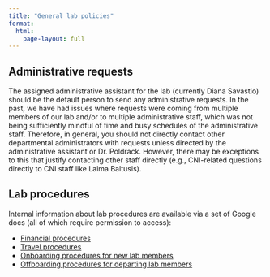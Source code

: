 ```yaml
---
title: "General lab policies"
format:
  html:
    page-layout: full
---
```


## Administrative requests

The assigned administrative
    assistant for the lab (currently Diana Savastio) should be the default
    person to send any administrative requests. In the past, we have had
    issues where requests were coming from multiple members of our lab
    and/or to multiple administrative staff, which was not being
    sufficiently mindful of time and busy schedules of the
    administrative staff. Therefore, in general, you should not directly
    contact other departmental administrators with requests unless
    directed by the administrative assistant or Dr. Poldrack. However,
    there may be exceptions to this that justify contacting other staff
    directly (e.g., CNI-related questions directly to CNI staff like
    Laima Baltusis).  

## Lab procedures

Internal information about lab procedures are available via a set of Google docs (all of which require permission to access):

- [Financial procedures](https://docs.google.com/document/d/1_oT0BUf4DACLc1_6Aw55gBrKC5R6QjWnlPs_apjQnHs/edit?usp=sharing)
- [Travel procedures](https://docs.google.com/document/d/10G0cc6wAdvfheM3CZcdt4JMUeesK-05h8fb8iX4YCvY/edit?usp=sharing)
- [Onboarding procedures for new lab members](https://docs.google.com/document/d/1aAwvMg5888baJNTw9I2QW69V9E-iTAY_smNSPh_SR98/edit?usp=sharing)
- [Offboarding procedures for departing lab members](https://docs.google.com/document/d/1X5mf0G1OLp8kRzdRdHzqDPsOK7CqPof1XRJQPRIwNJ0/edit?usp=sharing) 


